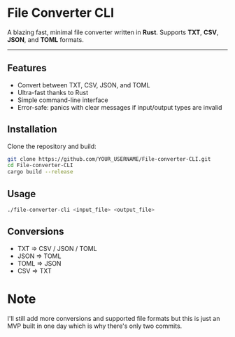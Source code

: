 # File Converter CLI

A blazing fast, minimal file converter written in **Rust**.
Supports **TXT**, **CSV**, **JSON**, and **TOML** formats.

---

## Features
- Convert between TXT, CSV, JSON, and TOML
- Ultra-fast thanks to Rust
- Simple command-line interface
- Error-safe: panics with clear messages if input/output types are invalid

## Installation

Clone the repository and build:

```bash
git clone https://github.com/YOUR_USERNAME/File-converter-CLI.git
cd File-converter-CLI
cargo build --release
```

## Usage

```bash
./file-converter-cli <input_file> <output_file>
```

## Conversions

- TXT => CSV / JSON / TOML
- JSON => TOML
- TOML => JSON
- CSV => TXT

# Note

I'll still add more conversions and supported file formats but this is just an MVP built in one day which is why there's only two commits.
